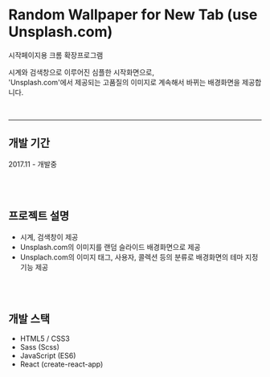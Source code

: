 # Random Wallpaper for New Tab (use Unsplash.com)

시작페이지용 크롬 확장프로그램

시계와 검색창으로 이루어진 심플한 시작화면으로,  
'Unsplash.com'에서 제공되는 고품질의 이미지로 계속해서 바뀌는 배경화면을 제공합니다.

<br/>

---

## 개발 기간

2017.11 - 개발중

<br/>
<br/>

## 프로젝트 설명

- 시계, 검색창이 제공
- Unsplash.com의 이미지를 랜덤 슬라이드 배경화면으로 제공
- Unsplach.com의 이미지 태그, 사용자, 콜렉션 등의 분류로 배경화면의 테마 지정 기능 제공

<br/>
<br/>

## 개발 스택

- HTML5 / CSS3
- Sass (Scss)
- JavaScript (ES6)
- React (create-react-app)